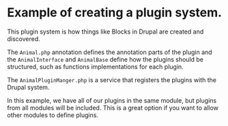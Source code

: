 # Example of creating a plugin system.

This plugin system is how things like Blocks in Drupal are created and discovered.

The `Animal.php` annotation defines the annotation parts of the plugin and the `AnimalInterface` and `AnimalBase` define how the plugins should be structured, such as functions implementations for each plugin.

The `AnimalPluginManger.php` is a service that registers the plugins with the Drupal system.

In this example, we have all of our plugins in the same module, but plugins from all modules will be included. This is a great option if you want to allow other modules to define plugins.
